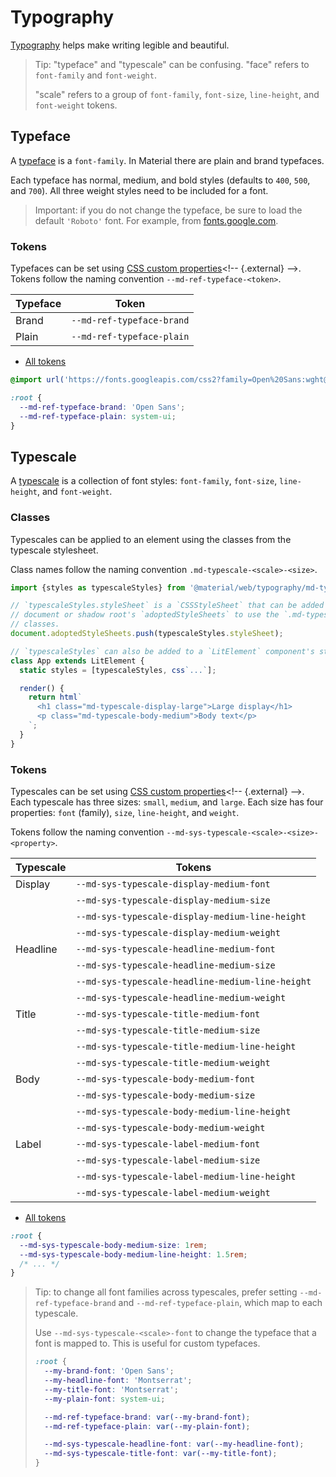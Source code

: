 <!-- catalog-only-start --><!-- ---
name: Typography
title: Typography
order: 3
-----><!-- catalog-only-end -->

# Typography

<!-- go/mwc-typography -->

<!--*
# Document freshness: For more information, see go/fresh-source.
freshness: { owner: 'lizmitchell' reviewed: '2024-03-05' }
tag: 'docType:howTo'
*-->

<!-- [TOC] -->

[Typography](https://m3.material.io/styles/typography)<!-- {.external} --> helps make
writing legible and beautiful.

> Tip: "typeface" and "typescale" can be confusing. "face" refers to
> `font-family` and `font-weight`.
>
> "scale" refers to a group of `font-family`, `font-size`, `line-height`, and
> `font-weight` tokens.

## Typeface

<!-- go/md-ref-typeface -->

A [typeface](https://m3.material.io/styles/typography/fonts)<!-- {.external} --> is a
`font-family`. In Material there are plain and brand typefaces.

Each typeface has normal, medium, and bold styles (defaults to `400`, `500`, and
`700`). All three weight styles need to be included for a font.

> Important: if you do not change the typeface, be sure to load the default
> `'Roboto'` font. For example, from
> [fonts.google.com](https://fonts.google.com/share?selection.family=Roboto:wght@400;500;700).

### Tokens

Typefaces can be set using
[CSS custom properties](https://developer.mozilla.org/en-US/docs/Web/CSS/--*)<!-- {.external} -->.
Tokens follow the naming convention `--md-ref-typeface-<token>`.

Typeface | Token
-------- | -------------------------
Brand    | `--md-ref-typeface-brand`
Plain    | `--md-ref-typeface-plain`

*   [All tokens](https://github.com/material-components/material-web/blob/main/tokens/_md-ref-typeface.scss)
    <!-- {.external} -->

```css
@import url('https://fonts.googleapis.com/css2?family=Open%20Sans:wght@400;500;700&display=swap');

:root {
  --md-ref-typeface-brand: 'Open Sans';
  --md-ref-typeface-plain: system-ui;
}
```

## Typescale

<!-- go/md-sys-typescale -->

A
[typescale](https://m3.material.io/styles/typography/type-scale-tokens)<!-- {.external} -->
is a collection of font styles: `font-family`, `font-size`, `line-height`, and
`font-weight`.

### Classes

<!-- go/md-typescale -->

Typescales can be applied to an element using the classes from the typescale
stylesheet.

Class names follow the naming convention `.md-typescale-<scale>-<size>`.

```ts
import {styles as typescaleStyles} from '@material/web/typography/md-typescale.js';

// `typescaleStyles.styleSheet` is a `CSSStyleSheet` that can be added to a
// document or shadow root's `adoptedStyleSheets` to use the `.md-typescale-*`
// classes.
document.adoptedStyleSheets.push(typescaleStyles.styleSheet);

// `typescaleStyles` can also be added to a `LitElement` component's styles.
class App extends LitElement {
  static styles = [typescaleStyles, css`...`];

  render() {
    return html`
      <h1 class="md-typescale-display-large">Large display</h1>
      <p class="md-typescale-body-medium">Body text</p>
    `;
  }
}
```

### Tokens

Typescales can be set using
[CSS custom properties](https://developer.mozilla.org/en-US/docs/Web/CSS/--*)<!-- {.external} -->.
Each typescale has three sizes: `small`, `medium`, and `large`. Each size has
four properties: `font` (family), `size`, `line-height`, and `weight`.

Tokens follow the naming convention
`--md-sys-typescale-<scale>-<size>-<property>`.

Typescale | Tokens
--------- | ------------------------------------------------
Display   | `--md-sys-typescale-display-medium-font`
&nbsp;    | `--md-sys-typescale-display-medium-size`
&nbsp;    | `--md-sys-typescale-display-medium-line-height`
&nbsp;    | `--md-sys-typescale-display-medium-weight`
Headline  | `--md-sys-typescale-headline-medium-font`
&nbsp;    | `--md-sys-typescale-headline-medium-size`
&nbsp;    | `--md-sys-typescale-headline-medium-line-height`
&nbsp;    | `--md-sys-typescale-headline-medium-weight`
Title     | `--md-sys-typescale-title-medium-font`
&nbsp;    | `--md-sys-typescale-title-medium-size`
&nbsp;    | `--md-sys-typescale-title-medium-line-height`
&nbsp;    | `--md-sys-typescale-title-medium-weight`
Body      | `--md-sys-typescale-body-medium-font`
&nbsp;    | `--md-sys-typescale-body-medium-size`
&nbsp;    | `--md-sys-typescale-body-medium-line-height`
&nbsp;    | `--md-sys-typescale-body-medium-weight`
Label     | `--md-sys-typescale-label-medium-font`
&nbsp;    | `--md-sys-typescale-label-medium-size`
&nbsp;    | `--md-sys-typescale-label-medium-line-height`
&nbsp;    | `--md-sys-typescale-label-medium-weight`

*   [All tokens](https://github.com/material-components/material-web/blob/main/tokens/_md-sys-typescale.scss)
    <!-- {.external} -->

```css
:root {
  --md-sys-typescale-body-medium-size: 1rem;
  --md-sys-typescale-body-medium-line-height: 1.5rem;
  /* ... */
}
```

> Tip: to change all font families across typescales, prefer setting
> `--md-ref-typeface-brand` and `--md-ref-typeface-plain`, which map to each
> typescale.
>
> Use `--md-sys-typescale-<scale>-font` to change the typeface that a font is
> mapped to. This is useful for custom typefaces.
>
> ```css
> :root {
>   --my-brand-font: 'Open Sans';
>   --my-headline-font: 'Montserrat';
>   --my-title-font: 'Montserrat';
>   --my-plain-font: system-ui;
>
>   --md-ref-typeface-brand: var(--my-brand-font);
>   --md-ref-typeface-plain: var(--my-plain-font);
>
>   --md-sys-typescale-headline-font: var(--my-headline-font);
>   --md-sys-typescale-title-font: var(--my-title-font);
> }
> ```

<!--#include file="../../googlers/theming-typography.md" -->

